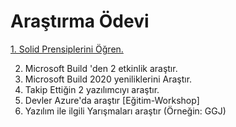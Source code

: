 # Araştırma Ödevi


[1. Solid Prensiplerini Öğren.](https://github.com/Kodluyoruz51BootcampMVCCore/arastirma-odevi-ozdenkubra/blob/master/README.md#SOLID-Prensipleri)




2. Microsoft Build 'den 2 etkinlik araştır.
3. Microsoft Build 2020 yeniliklerini Araştır.
4. Takip Ettiğin 2 yazılımcıyı araştır.
5. Devler Azure'da araştır [Eğitim-Workshop]
6. Yazılım ile ilgili Yarışmaları araştır (Örneğin: GGJ)
